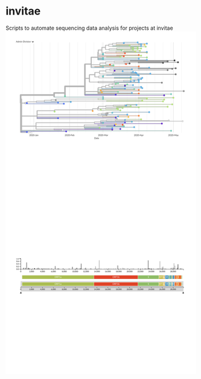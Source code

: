 # invitae
Scripts to automate sequencing data analysis for projects at invitae
<img src="covid_sequencing/tutorials/ncov/nextstrain_ncov_global.svg" onContextMenu="return false;">
